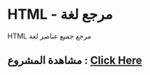 # HTML - مرجع لغة 
 HTML مرجع جميع عناصر لغة 
## مشاهدة المشروع : [Click Here](https://s3d969.github.io/html/)
